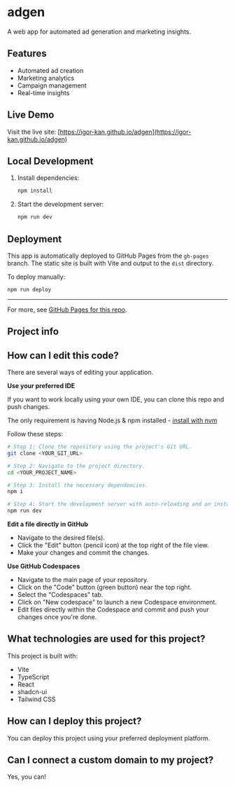 # adgen

A web app for automated ad generation and marketing insights.

## Features
- Automated ad creation
- Marketing analytics
- Campaign management
- Real-time insights

## Live Demo

Visit the live site: [https://igor-kan.github.io/adgen](https://igor-kan.github.io/adgen)

## Local Development

1. Install dependencies:
    ```bash
    npm install
    ```
2. Start the development server:
    ```bash
    npm run dev
    ```

## Deployment

This app is automatically deployed to GitHub Pages from the `gh-pages` branch. The static site is built with Vite and output to the `dist` directory.

To deploy manually:
```bash
npm run deploy
```

---

For more, see [GitHub Pages for this repo](https://igor-kan.github.io/adgen).

## Project info

## How can I edit this code?

There are several ways of editing your application.

**Use your preferred IDE**

If you want to work locally using your own IDE, you can clone this repo and push changes.

The only requirement is having Node.js & npm installed - [install with nvm](https://github.com/nvm-sh/nvm#installing-and-updating)

Follow these steps:

```sh
# Step 1: Clone the repository using the project's Git URL.
git clone <YOUR_GIT_URL>

# Step 2: Navigate to the project directory.
cd <YOUR_PROJECT_NAME>

# Step 3: Install the necessary dependencies.
npm i

# Step 4: Start the development server with auto-reloading and an instant preview.
npm run dev
```

**Edit a file directly in GitHub**

- Navigate to the desired file(s).
- Click the "Edit" button (pencil icon) at the top right of the file view.
- Make your changes and commit the changes.

**Use GitHub Codespaces**

- Navigate to the main page of your repository.
- Click on the "Code" button (green button) near the top right.
- Select the "Codespaces" tab.
- Click on "New codespace" to launch a new Codespace environment.
- Edit files directly within the Codespace and commit and push your changes once you're done.

## What technologies are used for this project?

This project is built with:

- Vite
- TypeScript
- React
- shadcn-ui
- Tailwind CSS

## How can I deploy this project?

You can deploy this project using your preferred deployment platform.

## Can I connect a custom domain to my project?

Yes, you can!
